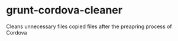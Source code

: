 grunt-cordova-cleaner
=====================

Cleans unnecessary files copied files after the preapring process of Cordova
